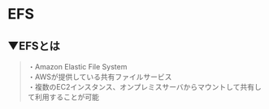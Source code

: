 # EFS

## ▼EFSとは
>・Amazon Elastic File System<br>
>・AWSが提供している共有ファイルサービス<br>
>・複数のEC2インスタンス、オンプレミスサーバからマウントして共有して利用することが可能<br>
<br>
